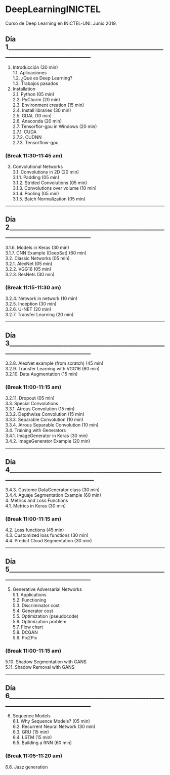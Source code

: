 # DeepLearningINICTEL
Curso de Deep Learning en INICTEL-UNI. Junio 2019.

## Día 1____________________________________________________________________________
1.	Introducción	(30 min)  
1.1.	Aplicaciones  
1.2.	¿Qué es Deep Learning?  
1.3.	Trabajos pasados  
2.	Installation  
2.1.	Python					          (05 min)  
2.2.	PyCharm					(20 min)  
2.3.	Environment creation				(15 min)  
2.4.	Install libraries				(30 min)  
2.5.	GDAL						(10 min)  
2.6.	Anaconda	 				(20 min)  
2.7.	Tensorflor-gpu in Windows			(20 min)  
2.7.1.	CUDA  
2.7.2.	CUDNN  
2.7.3.	Tensorflow-gpu  
### (Break 11:30-11:45 am)
3.	Convolutional Networks  
3.1.	Convolutions in 2D				(20 min)  
3.1.1.	Padding				(05 min)  
3.1.2.	Strided Convolutions		(05 min)  
3.1.3.	Convolutions over volume		(10 min)  
3.1.4.	Pooling				(05 min)  
3.1.5.	Batch Normalization		(05 min)  
________________________________________________________________________________
## Día 2____________________________________________________________________________
3.1.6.	Models in Keras			(30 min)  
3.1.7.	CNN Example (DeepSat)		(60 min)  
3.2.	Classic Networks				(05 min)  
3.2.1.	AlexNet				(05 min)   
3.2.2.	VGG16				(05 min)  
3.2.3.	ResNets				(30 min)  
### (Break 11:15-11:30 am)
3.2.4.	Network in network		(10 min)  
3.2.5.	Inception				(30 min)  
3.2.6.	U-NET				(20 min)  
3.2.7.	Transfer Learning			(20 min)  

________________________________________________________________________________
## Día 3____________________________________________________________________________
3.2.8.	AlexNet example (from scratch)	(45 min)  
3.2.9.	Transfer Learning with VGG16	(60 min)  
3.2.10.	Data Augmentation		(15 min)  
### (Break 11:00-11:15 am)
3.2.11.	Dropout				(05 min)  
3.3.	Special Convolutions  
3.3.1.	Atrous Convolution			(15 min)  
3.3.2.	Depthwise Convolution		(15 min)  
3.3.3.	Separable Convolution		(10 min)  
3.3.4.	Atrous Separable Convolution	(10 min)  
3.4.	Training with Generators  
3.4.1.	ImageGenerator in Keras		(30 min)  
3.4.2.	ImageGenerator Example		(20 min)  
________________________________________________________________________________
## Día 4____________________________________________________________________________
3.4.3.	Custome DataGenerator class	(30 min)  
3.4.4.	Aguaje Segmentation Example	(60 min)  
4.	Metrics and Loss Functions  
4.1.	Metrics in Keras				(30 min)  
### (Break 11:00-11:15 am)
4.2.	Loss functions					(45 min)  
4.3.	Customized loss functions			(30 min)  
4.4.	Predict Cloud Segmentation			(30 min)  
________________________________________________________________________________
## Día 5____________________________________________________________________________
5.	Generative Adversarial Networks  
5.1.	Applications  				 	
5.2.	Functioning  					
5.3.	Discriminator cost  				
5.4.	Generator cost		  		
5.5.	Optimization (pseudocode)  			
5.6.	Optimization problem		  		
5.7.	Flow chart  
5.8.	DCGAN		  			
5.9.	Pix2Pix	  
### (Break 11:00-11:15 am)				
5.10.	Shadow Segmentation with GANS  		
5.11.	Shadow Removal with GANS	  
________________________________________________________________________________
## Día 6____________________________________________________________________________
6.	Sequence Models  
6.1.	Why Sequence Models?			(05 min)  
6.2.	Recurrent Neural Network			(30 min)  
6.3.	GRU						(15 min)  
6.4.	LSTM						(15 min)  
6.5.	Building a RNN				(60 min)   
### (Break 11:05-11:20 am)
6.6.	Jazz generation 
